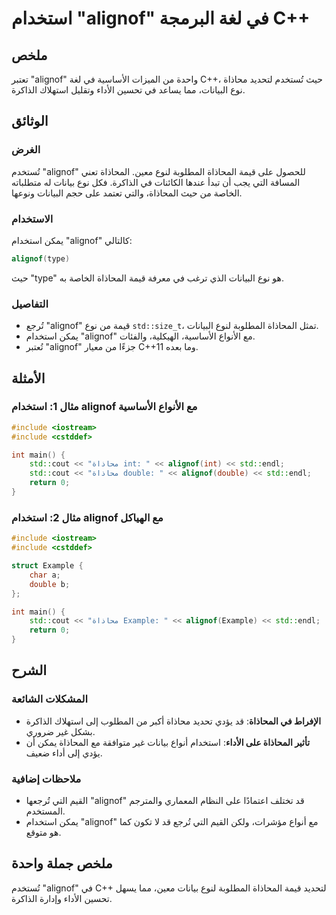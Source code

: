<!--
Meta Description: # استخدام "alignof" في لغة البرمجة C++ ## ملخص تعتبر "alignof" واحدة من الميزات الأساسية في لغة C++، حيث تُستخدم لتحديد محاذاة نوع البيانات، مما يساعد...
Meta Keywords: alignof, المحاذاة, استخدام, std, محاذاة
-->

# استخدام "alignof" في لغة البرمجة C++

## ملخص
تعتبر "alignof" واحدة من الميزات الأساسية في لغة C++، حيث تُستخدم لتحديد محاذاة نوع البيانات، مما يساعد في تحسين الأداء وتقليل استهلاك الذاكرة.

## الوثائق
### الغرض
تُستخدم "alignof" للحصول على قيمة المحاذاة المطلوبة لنوع معين. المحاذاة تعني المسافة التي يجب أن تبدأ عندها الكائنات في الذاكرة. فكل نوع بيانات له متطلباته الخاصة من حيث المحاذاة، والتي تعتمد على حجم البيانات ونوعها.

### الاستخدام
يمكن استخدام "alignof" كالتالي:
```cpp
alignof(type)
```
حيث "type" هو نوع البيانات الذي ترغب في معرفة قيمة المحاذاة الخاصة به.

### التفاصيل
- تُرجع "alignof" قيمة من نوع `std::size_t`، تمثل المحاذاة المطلوبة لنوع البيانات.
- يمكن استخدام "alignof" مع الأنواع الأساسية، الهيكلية، والفئات.
- تُعتبر "alignof" جزءًا من معيار C++11 وما بعده.

## الأمثلة
### مثال 1: استخدام alignof مع الأنواع الأساسية
```cpp
#include <iostream>
#include <cstddef>

int main() {
    std::cout << "محاذاة int: " << alignof(int) << std::endl;
    std::cout << "محاذاة double: " << alignof(double) << std::endl;
    return 0;
}
```

### مثال 2: استخدام alignof مع الهياكل
```cpp
#include <iostream>
#include <cstddef>

struct Example {
    char a;
    double b;
};

int main() {
    std::cout << "محاذاة Example: " << alignof(Example) << std::endl;
    return 0;
}
```

## الشرح
### المشكلات الشائعة
- **الإفراط في المحاذاة**: قد يؤدي تحديد محاذاة أكبر من المطلوب إلى استهلاك الذاكرة بشكل غير ضروري.
- **تأثير المحاذاة على الأداء**: استخدام أنواع بيانات غير متوافقة مع المحاذاة يمكن أن يؤدي إلى أداء ضعيف.

### ملاحظات إضافية
- القيم التي تُرجعها "alignof" قد تختلف اعتمادًا على النظام المعماري والمترجم المستخدم.
- يمكن استخدام "alignof" مع أنواع مؤشرات، ولكن القيم التي تُرجع قد لا تكون كما هو متوقع.

## ملخص جملة واحدة
تُستخدم "alignof" في C++ لتحديد قيمة المحاذاة المطلوبة لنوع بيانات معين، مما يسهل تحسين الأداء وإدارة الذاكرة.
